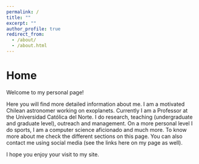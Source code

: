 ```yaml
---
permalink: /
title: ""
excerpt: ""
author_profile: true
redirect_from: 
  - /about/
  - /about.html
---
```


Home
====
Welcome to my personal page!

Here you will find more detailed information about me. I am a motivated Chilean astronomer working on exoplanets. Currently I am a Professor at the Universidad Católica del Norte. I do research, teaching (undergraduate and graduate level), outreach and management. On a more personal level I do sports, I am a computer science aficionado and much more. To know more about me check the different sections on this page. You can also contact me using social media (see the links here on my page as well).

I hope you enjoy your visit to my site. 





